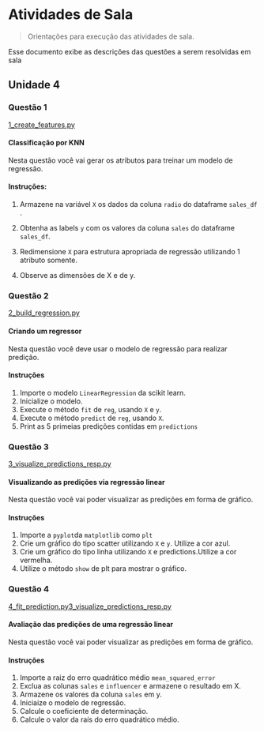# Atividades de Sala
> Orientações para execução das atividades de sala.

Esse documento exibe as descrições das questões a serem resolvidas em sala

##  Unidade 4

### Questão 1

[1_create_features.py](1_create_features.py)

#### Classificação por KNN

Nesta questão você vai gerar os atributos para treinar um modelo de regressão.

#### Instruções:

1)  Armazene na variável ``X`` os dados da coluna ``radio`` do dataframe ``sales_df`` .
   
2)  Obtenha as labels ``y`` com os valores da coluna ``sales``  do dataframe ``sales_df``. 

3)  Redimensione ``X`` para estrutura apropriada de regressão utilizando 1 atributo somente.

4)  Observe as dimensões de X e de y.

### Questão 2

[2_build_regression.py](2_build_regression.py)

#### Criando um regressor

Nesta questão você deve usar o modelo de regressão para realizar predição.

#### Instruções 

1) Importe o modelo ``LinearRegression`` da scikit learn.
2) Inicialize o modelo.
3) Execute o método ``fit`` de ``reg``, usando ``X`` e ``y``.
4) Execute o método ``predict`` de ``reg``, usando ``X``.
5) Print as 5 primeias predições contidas em ``predictions``


### Questão 3

[3_visualize_predictions_resp.py](3_visualize_predictions_resp.py)

#### Visualizando as predições via regressão linear

Nesta questão você vai poder visualizar as predições em forma de gráfico.

#### Instruções

1) Importe a ``pyplot``da ``matplotlib`` como ``plt``
2) Crie um gráfico do tipo scatter utilizando ``X`` e ``y``. Utilize a cor azul.
3) Crie um gráfico do tipo linha utilizando ``X`` e predictions.Utilize a cor vermelha.
4) Utilize o método ``show`` de plt para mostrar o gráfico. 


### Questão 4

[4_fit_prediction.py](4_fit_prediction.py)[3_visualize_predictions_resp.py](3_visualize_predictions_resp.py)

#### Avaliação das predições de uma regressão linear

Nesta questão você vai poder visualizar as predições em forma de gráfico.

#### Instruções

1) Importe a raiz do erro quadrático médio  ``mean_squared_error``
2) Exclua as colunas  ``sales`` e ``influencer`` e armazene o resultado em X.
3) Armazene os valores da coluna ``sales`` em y.
4) Iniciaize o modelo de regressão.
5) Calcule o coeficiente de determinação.
6) Calcule o valor da raís do erro quadrático médio.


